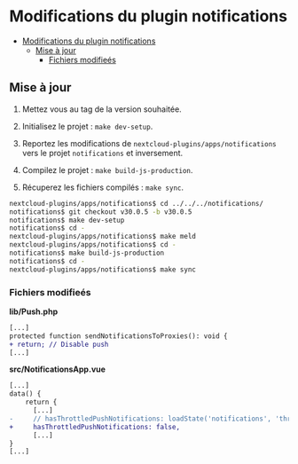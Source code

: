 # Modifications du plugin notifications

- [Modifications du plugin notifications](#modifications-du-plugin-notifications)
  - [Mise à jour](#mise-à-jour)
    - [Fichiers modifieés](#fichiers-modifieés)

## Mise à jour

1. Mettez vous au tag de la version souhaitée.

2. Initialisez le projet : `make dev-setup`.

3. Reportez les modifications de `nextcloud-plugins/apps/notifications` vers le projet `notifications` et inversement.

4. Compilez le projet : `make build-js-production`.

5. Récuperez les fichiers compilés : `make sync`.

```bash
nextcloud-plugins/apps/notifications$ cd ../../../notifications/
notifications$ git checkout v30.0.5 -b v30.0.5
notifications$ make dev-setup
notifications$ cd -
nextcloud-plugins/apps/notifications$ make meld
nextcloud-plugins/apps/notifications$ cd -
notifications$ make build-js-production
notifications$ cd -
nextcloud-plugins/apps/notifications$ make sync
```

### Fichiers modifieés

**lib/Push.php**

```diff
[...]
protected function sendNotificationsToProxies(): void {
+ return; // Disable push
[...]
```

**src/NotificationsApp.vue**

```diff
[...]
data() {
    return {
      [...]
-     // hasThrottledPushNotifications: loadState('notifications', 'throttled_push_notifications'),
+     hasThrottledPushNotifications: false,
      [...]
}
[...]
```
